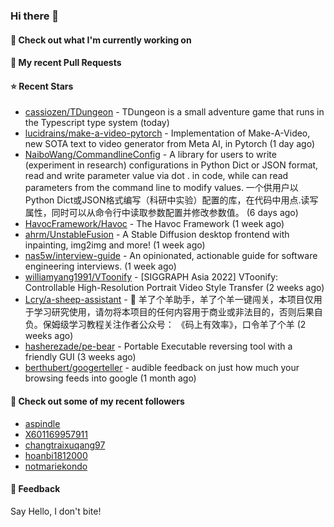### Hi there 👋

#### 👷 Check out what I'm currently working on

#### 🔨 My recent Pull Requests


#### ⭐ Recent Stars

- [cassiozen/TDungeon](https://github.com/cassiozen/TDungeon) - TDungeon is a small adventure game that runs in the Typescript type system (today)
- [lucidrains/make-a-video-pytorch](https://github.com/lucidrains/make-a-video-pytorch) - Implementation of Make-A-Video, new SOTA text to video generator from Meta AI, in Pytorch (1 day ago)
- [NaiboWang/CommandlineConfig](https://github.com/NaiboWang/CommandlineConfig) - A library for users to write (experiment in research) configurations in Python Dict or JSON format, read and write parameter value via dot . in code, while can read parameters from the command line to modify values. 一个供用户以Python Dict或JSON格式编写（科研中实验）配置的库，在代码中用点.读写属性，同时可以从命令行中读取参数配置并修改参数值。 (6 days ago)
- [HavocFramework/Havoc](https://github.com/HavocFramework/Havoc) - The Havoc Framework (1 week ago)
- [ahrm/UnstableFusion](https://github.com/ahrm/UnstableFusion) - A Stable Diffusion desktop frontend with inpainting, img2img and more! (1 week ago)
- [nas5w/interview-guide](https://github.com/nas5w/interview-guide) - An opinionated, actionable guide for software engineering interviews. (1 week ago)
- [williamyang1991/VToonify](https://github.com/williamyang1991/VToonify) - [SIGGRAPH Asia 2022] VToonify: Controllable High-Resolution Portrait Video Style Transfer (2 weeks ago)
- [Lcry/a-sheep-assistant](https://github.com/Lcry/a-sheep-assistant) - 🐑 羊了个羊助手，羊了个羊一键闯关，本项目仅用于学习研究使用，请勿将本项目的任何内容用于商业或非法目的，否则后果自负。保姆级学习教程关注作者公众号： 《码上有效率》，口令羊了个羊 (2 weeks ago)
- [hasherezade/pe-bear](https://github.com/hasherezade/pe-bear) - Portable Executable reversing tool with a friendly GUI  (3 weeks ago)
- [berthubert/googerteller](https://github.com/berthubert/googerteller) - audible feedback on just how much your browsing feeds into google (1 month ago)

#### 👯 Check out some of my recent followers

- [aspindle](https://github.com/aspindle)
- [X601169957911](https://github.com/X601169957911)
- [changtraixuqang97](https://github.com/changtraixuqang97)
- [hoanbi1812000](https://github.com/hoanbi1812000)
- [notmariekondo](https://github.com/notmariekondo)

#### 💬 Feedback

Say Hello, I don't bite!